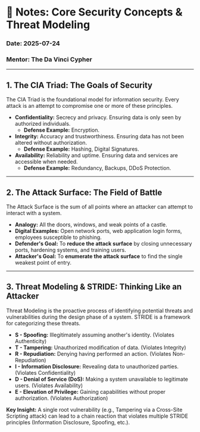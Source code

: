 # 📝 Notes: Core Security Concepts & Threat Modeling

### Date: 2025-07-24

### Mentor: The Da Vinci Cypher

---

## 1. The CIA Triad: The Goals of Security

The CIA Triad is the foundational model for information security. Every attack is an attempt to compromise one or more of these principles.

* **Confidentiality:** Secrecy and privacy. Ensuring data is only seen by authorized individuals.
  * **Defense Example:** Encryption.
* **Integrity:** Accuracy and trustworthiness. Ensuring data has not been altered without authorization.
  * **Defense Example:** Hashing, Digital Signatures.
* **Availability:** Reliability and uptime. Ensuring data and services are accessible when needed.
  * **Defense Example:** Redundancy, Backups, DDoS Protection.

---

## 2. The Attack Surface: The Field of Battle

The Attack Surface is the sum of all points where an attacker can attempt to interact with a system.

* **Analogy:** All the doors, windows, and weak points of a castle.
* **Digital Examples:** Open network ports, web application login forms, employees susceptible to phishing.
* **Defender's Goal:** To **reduce the attack surface** by closing unnecessary ports, hardening systems, and training users.
* **Attacker's Goal:** To **enumerate the attack surface** to find the single weakest point of entry.

---

## 3. Threat Modeling & STRIDE: Thinking Like an Attacker

Threat Modeling is the proactive process of identifying potential threats and vulnerabilities during the design phase of a system. STRIDE is a framework for categorizing these threats.

* **S - Spoofing:** Illegitimately assuming another's identity. (Violates Authenticity)
* **T - Tampering:** Unauthorized modification of data. (Violates Integrity)
* **R - Repudiation:** Denying having performed an action. (Violates Non-Repudiation)
* **I - Information Disclosure:** Revealing data to unauthorized parties. (Violates Confidentiality)
* **D - Denial of Service (DoS):** Making a system unavailable to legitimate users. (Violates Availability)
* **E - Elevation of Privilege:** Gaining capabilities without proper authorization. (Violates Authorization)

**Key Insight:** A single root vulnerability (e.g., Tampering via a Cross-Site Scripting attack) can lead to a chain reaction that violates multiple STRIDE principles (Information Disclosure, Spoofing, etc.).
